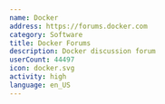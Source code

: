 ```yaml
---
name: Docker
address: https://forums.docker.com
category: Software
title: Docker Forums
description: Docker discussion forum
userCount: 44497
icon: docker.svg
activity: high
language: en_US
---
```

